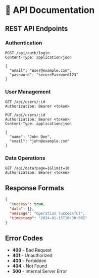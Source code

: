 # 📡 API Documentation

## REST API Endpoints

### Authentication
```http
POST /api/auth/login
Content-Type: application/json

{
  "email": "user@example.com",
  "password": "securePassword123"
}
```

### User Management
```http
GET /api/users/:id
Authorization: Bearer <token>
```

```http
PUT /api/users/:id
Authorization: Bearer <token>
Content-Type: application/json

{
  "name": "John Doe",
  "email": "john@example.com"
}
```

### Data Operations
```http
GET /api/data?page=1&limit=10
Authorization: Bearer <token>
```

## Response Formats
```json
{
  "success": true,
  "data": {},
  "message": "Operation successful",
  "timestamp": "2024-01-15T10:30:00Z"
}
```

## Error Codes
- **400** - Bad Request
- **401** - Unauthorized
- **403** - Forbidden
- **404** - Not Found
- **500** - Internal Server Error
